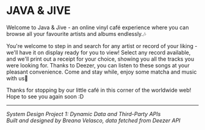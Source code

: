 # JAVA & JIVE
Welcome to Java & Jive - an online vinyl café experience where you can browse all your favourite artists and albums endlessly.:notes:

You're welcome to step in and search for any artist or record of your liking - we'll have it on display ready for you to view! Select any record available, and we'll print out a receipt for your choice, showing you all the tracks you were looking for. Thanks to Deezer, you can listen to these songs at your pleasant convenience. Come and stay while, enjoy some matcha and music with us:tea:

Thanks for stopping by our little café in this corner of the worldwide web! Hope to see you again soon :D

---

*System Design Project 1: Dynamic Data and Third-Party APIs*<br>
*Built and designed by Breana Velasco, data fetched from Deezer API*
